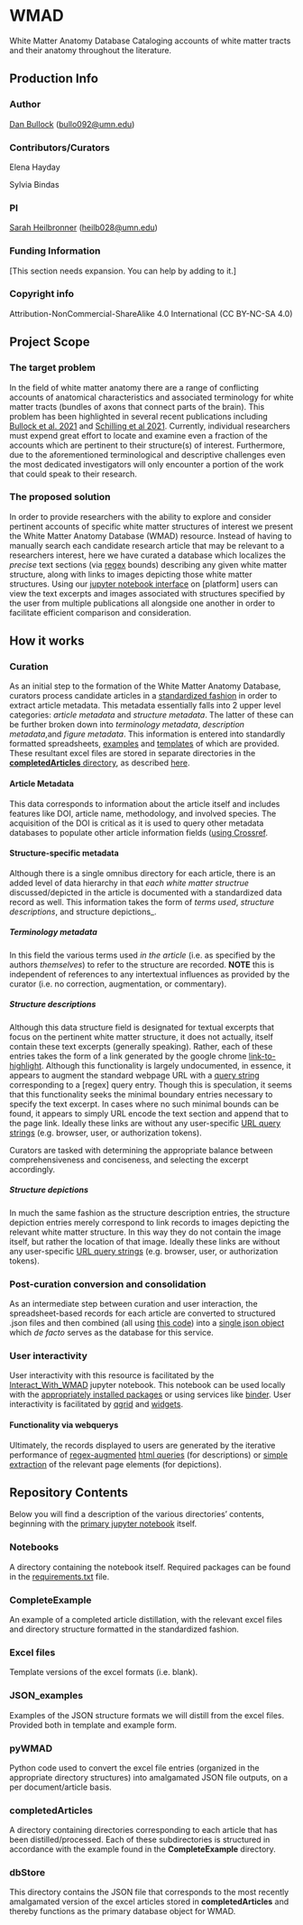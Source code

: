 # WMAD
White Matter Anatomy Database
Cataloging accounts of white matter tracts and their anatomy throughout the literature.

## Production Info

### Author
[Dan Bullock](https://github.com/DanNBullock/) (bullo092@umn.edu)

### Contributors/Curators

Elena Hayday

Sylvia Bindas

### PI
[Sarah Heilbronner](https://med.umn.edu/bio/department-of-neuroscience/sarah-heilbronner) (heilb028@umn.edu)

### Funding Information
[This section needs expansion. You can help by adding to it.]

### Copyright info
Attribution-NonCommercial-ShareAlike 4.0 International (CC BY-NC-SA 4.0)

## Project Scope

### The target problem
In the field of white matter anatomy there are a range of conflicting accounts of anatomical characteristics and associated terminology for white matter tracts (bundles of axons that connect parts of the brain).  This problem has been highlighted in several recent publications including [Bullock et al. 2021](https://psyarxiv.com/fvk5r/) and [Schilling et al 2021](https://doi.org/10.1016/j.neuroimage.2021.118502).  Currently, individual researchers must expend great effort to locate and examine even a fraction of the accounts which are pertinent to their structure(s) of interest.  Furthermore, due to the aforementioned terminological and descriptive challenges even the most dedicated investigators will only encounter a portion of the work that could speak to their research.

### The proposed solution
In order to provide researchers with the ability to explore and consider pertinent accounts of specific white matter structures of interest we present the White Matter Anatomy Database (WMAD) resource.  Instead of having to manually search each candidate research article that may be relevant to a researchers interest, here we have curated a database which localizes the _precise_ text sections (via [regex](https://en.wikipedia.org/wiki/Regular_expression) bounds) describing any given white matter structure, along with links to images depicting those white matter structures.  Using our [jupyter notebook interface](https://github.com/DanNBullock/WMAD/blob/main/Notebooks/Interact_With_WMAD.ipynb) on [platform] users can view the text excerpts and images associated with structures specified by the user from multiple publications all alongside one another in order to facilitate efficient comparison and consideration.

## How it works

### Curation
As an initial step to the formation of the White Matter Anatomy Database, curators process candidate articles in a [standardized fashion](https://github.com/DanNBullock/WMAD/blob/main/documentation/guideToArticleExtraction.md) in order to extract article metadata.  This metadata essentially falls into 2 upper level categories: _article metadata_ and _structure metadata_.  The latter of these can  be further broken down into _terminology metadata_, _description metadata_,and  _figure metadata_.  This information is entered into standardly formatted spreadsheets, [examples](https://github.com/DanNBullock/WMAD/tree/main/CompleteExample) and [templates](https://github.com/DanNBullock/WMAD/tree/main/ExcelFiles) of which are provided.  These resultant excel files are stored in separate directories in the [**completedArticles** directory](https://github.com/DanNBullock/WMAD/tree/main/completedArticles), as described [here](https://github.com/DanNBullock/WMAD/blob/main/ExcelFiles/Excel_README.md).

#### Article Metadata
This data corresponds to information about the article itself and includes features like DOI, article name, methodology, and involved species.  The acquisition of the DOI is critical as it is used to query other metadata databases to populate other article information fields ([using Crossref](https://github.com/DanNBullock/WMAD/blob/a67e73bdf183314092ab43f6458a7080075f9c7c/pyWMAD/excel2JSON.py#L34-L38).

#### Structure-specific metadata
Although there is a single omnibus directory for each article, there is an added level of data hierarchy in that _each white matter structrue_ discussed/depicted in the article is documented with a standardized data record as well.  This information takes the form of _terms used_, _structure descriptions_, and structure depictions_.

##### Terminology metadata
In this field the various terms used _in the article_ (i.e. as specified by the authors _themselves_) to refer to the structure are recorded.  **NOTE** this is independent of references to any intertextual influences as provided by the curator (i.e. no correction, augmentation, or commentary).

##### Structure descriptions
Although this data structure field is designated for textual excerpts that focus on the pertinent white matter structure, it does not actually, itself contain these text excerpts (generally speaking).  Rather, each of these entries takes the form of a link generated by the google chrome [link-to-highlight](https://support.google.com/chrome/answer/10256233).  Although this functionality is largely undocumented, in essence, it appears to augment the standard webpage URL with a [query string](https://en.wikipedia.org/wiki/Query_string) corresponding to a [regex] query entry.  Though this is speculation, it seems that this functionality seeks the minimal boundary entries necessary to specify the text excerpt.  In cases where no such minimal bounds can be found, it appears to simply URL encode the text section and append that to the page link.  Ideally these links are without any user-specific [URL query strings](https://en.wikipedia.org/wiki/Query_string) (e.g. browser, user, or authorization tokens).

Curators are tasked with determining the appropriate balance between comprehensiveness and conciseness, and selecting the excerpt accordingly.

##### Structure depictions
In much the same fashion as the structure description entries, the structure depiction entries merely correspond to link records to images depicting the relevant white matter structure.  In this way they do not contain the image itself, but rather the location of that image.  Ideally these links are without any user-specific [URL query strings](https://en.wikipedia.org/wiki/Query_string) (e.g. browser, user, or authorization tokens).

### Post-curation conversion and consolidation
As an intermediate step between curation and user interaction, the spreadsheet-based records for each article are converted to structured .json files and then combined (all using [this code](https://github.com/DanNBullock/WMAD/blob/main/pyWMAD/excel2JSON.py)) into a [single json object](https://github.com/DanNBullock/WMAD/blob/main/dbStore/WMAnatDB.json) which _de facto_ serves as the database for this service. 

### User interactivity
User interactivity with this resource is facilitated by the [Interact_With_WMAD](https://github.com/DanNBullock/WMAD/blob/main/Notebooks/Interact_With_WMAD.ipynb) jupyter notebook.  This notebook can be used locally with the [appropriately installed packages](https://github.com/DanNBullock/WMAD/blob/main/requirements.txt) or using services like [binder](https://mybinder.org).  User interactivity is facilitated by [qgrid](https://github.com/quantopian/qgrid) and [widgets](https://ipywidgets.readthedocs.io/en/stable/).  

#### Functionality via webquerys
Ultimately, the records displayed to users are generated by the iterative performance of [regex-augmented](https://github.com/DanNBullock/WMAD/blob/a67e73bdf183314092ab43f6458a7080075f9c7c/pyWMAD/scrape.py#L32-L54) [html queries](https://github.com/DanNBullock/WMAD/blob/a67e73bdf183314092ab43f6458a7080075f9c7c/pyWMAD/scrape.py#L26-L31) (for descriptions) or [simple extraction](https://github.com/DanNBullock/WMAD/blob/a67e73bdf183314092ab43f6458a7080075f9c7c/pyWMAD/scrape.py#L56-L68) of the relevant page elements (for depictions).

## Repository Contents
Below you will find a description of the various directories’ contents, beginning with the [primary jupyter notebook](https://github.com/DanNBullock/WMAD/blob/main/Notebooks/Interact_With_WMAD.ipynb) itself.

### Notebooks 
A directory containing the notebook itself.  Required packages can be found in the [requirements.txt](https://github.com/DanNBullock/WMAD/blob/main/requirements.txt) file.

### CompleteExample
An example of a completed article distillation, with the relevant excel files and directory structure formatted in the standardized fashion.

### Excel files
Template versions of the excel formats (i.e. blank).

### JSON_examples
Examples of the JSON structure formats we will distill from the excel files.  Provided both in template and example form.

### pyWMAD
Python code used to convert the excel file entries (organized in the appropriate directory structures) into amalgamated JSON file outputs, on a per document/article basis.

### completedArticles
A directory containing directories corresponding to each article that has been distilled/processed.  Each of these subdirectories is structured in accordance with the example found in the **CompleteExample** directory.

### dbStore
This directory contains the JSON file that corresponds to the most recently amalgamated version of the excel articles stored in **completedArticles** and thereby functions as the primary database object for WMAD.
